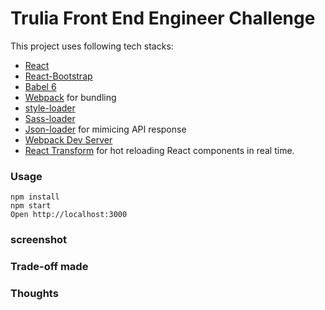 # Trulia Front End Engineer Challenge

This project uses following tech stacks:
* [React](https://github.com/facebook/react)
* [React-Bootstrap](https://react-bootstrap.github.io/)
* [Babel 6](http://babeljs.io)
* [Webpack](http://webpack.github.io) for bundling
* [style-loader](https://github.com/webpack-contrib/style-loader)
* [Sass-loader](https://github.com/webpack-contrib/sass-loader)
* [Json-loader](https://webpack.js.org/loaders/json-loader/) for mimicing API response
* [Webpack Dev Server](http://webpack.github.io/docs/webpack-dev-server.html)
* [React Transform](https://github.com/gaearon/react-transform-hmr) for hot reloading React components in real time.

### Usage

```
npm install
npm start
Open http://localhost:3000
```
### screenshot

### Trade-off made

### Thoughts


